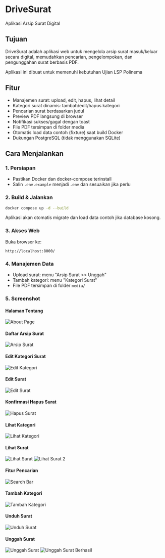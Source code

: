 # DriveSurat

Aplikasi Arsip Surat Digital

## Tujuan
DriveSurat adalah aplikasi web untuk mengelola arsip surat masuk/keluar secara digital, memudahkan pencarian, pengelompokan, dan pengunggahan surat berbasis PDF.

Aplikasi ini dibuat untuk memenuhi kebutuhan Ujian LSP Polinema

## Fitur
- Manajemen surat: upload, edit, hapus, lihat detail
- Kategori surat dinamis: tambah/edit/hapus kategori
- Pencarian surat berdasarkan judul
- Preview PDF langsung di browser
- Notifikasi sukses/gagal dengan toast
- File PDF tersimpan di folder media
- Otomatis load data contoh (fixture) saat build Docker
- Dukungan PostgreSQL (tidak menggunakan SQLite)

## Cara Menjalankan

### 1. Persiapan
- Pastikan Docker dan docker-compose terinstall
- Salin `.env.example` menjadi `.env` dan sesuaikan jika perlu

### 2. Build & Jalankan
```bash
docker compose up -d --build
```
Aplikasi akan otomatis migrate dan load data contoh jika database kosong.

### 3. Akses Web
Buka browser ke:
```
http://localhost:8000/
```

### 4. Manajemen Data
- Upload surat: menu "Arsip Surat >> Unggah"
- Tambah kategori: menu "Kategori Surat"
- File PDF tersimpan di folder `media/`


### 5. Screenshot

#### Halaman Tentang
![About Page](screnshoot/aboutpage.png)

#### Daftar Arsip Surat
![Arsip Surat](screnshoot/arsip_surat.png)

#### Edit Kategori Surat
![Edit Kategori](screnshoot/edit_kategori.png)

#### Edit Surat
![Edit Surat](screnshoot/editsurat.png)

#### Konfirmasi Hapus Surat
![Hapus Surat](screnshoot/hapus_surat.png)

#### Lihat Kategori
![Lihat Kategori](screnshoot/lihatkategori.png)

#### Lihat Surat
![Lihat Surat](screnshoot/lihatsurat.png)
![Lihat Surat 2](screnshoot/lihatsurat2.png)

#### Fitur Pencarian
![Search Bar](screnshoot/seachbar.png)

#### Tambah Kategori
![Tambah Kategori](screnshoot/tambahkategori.png)

#### Unduh Surat
![Unduh Surat](screnshoot/unduhsurat.png)

#### Unggah Surat
![Unggah Surat](screnshoot/unggah_surat.png)
![Unggah Surat Berhasil](screnshoot/unggah_surat.png_berhasil.png)
